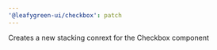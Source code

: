 ```yaml
---
'@leafygreen-ui/checkbox': patch
---
```


Creates a new stacking conrext for the Checkbox component
